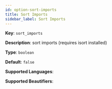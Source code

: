 ```yaml
---
id: option-sort-imports
title: Sort Imports
sidebar_label: Sort Imports
---
```

**Key**: `sort_imports`

**Description**: sort imports (requires isort installed)

**Type**: `boolean`

**Default**: `false`

**Supported Languages**: 

**Supported Beautifiers**: 

